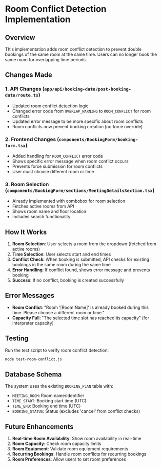 # Room Conflict Detection Implementation

## Overview

This implementation adds room conflict detection to prevent double bookings of the same room at the same time. Users can no longer book the same room for overlapping time periods.

## Changes Made

### 1. API Changes (`app/api/booking-data/post-booking-data/route.ts`)

- Updated room conflict detection logic
- Changed error code from `OVERLAP_WARNING` to `ROOM_CONFLICT` for room conflicts
- Updated error message to be more specific about room conflicts
- Room conflicts now prevent booking creation (no force override)

### 2. Frontend Changes (`components/BookingForm/booking-form.tsx`)

- Added handling for `ROOM_CONFLICT` error code
- Shows specific error message when room conflict occurs
- Prevents force submission for room conflicts
- User must choose different room or time

### 3. Room Selection (`components/BookingForm/sections/MeetingDetailsSection.tsx`)

- Already implemented with combobox for room selection
- Fetches active rooms from API
- Shows room name and floor location
- Includes search functionality

## How It Works

1. **Room Selection**: User selects a room from the dropdown (fetched from active rooms)
2. **Time Selection**: User selects start and end times
3. **Conflict Check**: When booking is submitted, API checks for existing bookings in the same room during the same time
4. **Error Handling**: If conflict found, shows error message and prevents booking
5. **Success**: If no conflict, booking is created successfully

## Error Messages

- **Room Conflict**: "Room '[Room Name]' is already booked during this time. Please choose a different room or time."
- **Capacity Full**: "The selected time slot has reached its capacity" (for interpreter capacity)

## Testing

Run the test script to verify room conflict detection:

```bash
node test-room-conflict.js
```

## Database Schema

The system uses the existing `BOOKING_PLAN` table with:

- `MEETING_ROOM`: Room name/identifier
- `TIME_START`: Booking start time (UTC)
- `TIME_END`: Booking end time (UTC)
- `BOOKING_STATUS`: Status (excludes 'cancel' from conflict checks)

## Future Enhancements

1. **Real-time Room Availability**: Show room availability in real-time
2. **Room Capacity**: Check room capacity limits
3. **Room Equipment**: Validate room equipment requirements
4. **Recurring Bookings**: Handle room conflicts for recurring bookings
5. **Room Preferences**: Allow users to set room preferences
